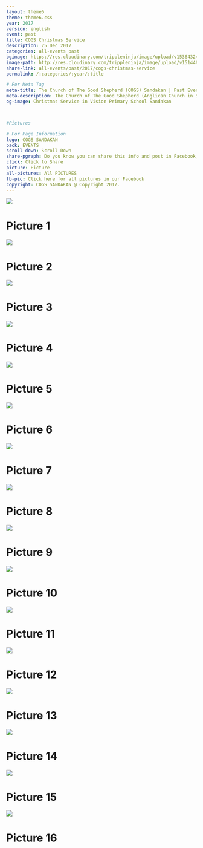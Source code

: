 ```yaml
---
layout: theme6
theme: theme6.css
year: 2017
version: english
event: past
title: COGS Christmas Service
description: 25 Dec 2017
categories: all-events past
bgimage: https://res.cloudinary.com/trippleninja/image/upload/v1536432419/Baptism%20Service/Sept2018/bs24.jpg
image-path: http://res.cloudinary.com/trippleninja/image/upload/v1514464675/Christmas%20Day%20Service%2017/christmas1.jpg
share-link: all-events/past/2017/cogs-christmas-service
permalink: /:categories/:year/:title

# For Meta Tag
meta-title: The Church of The Good Shepherd (COGS) Sandakan | Past Event - COGS Christmas Service 2017
meta-description: The Church of The Good Shepherd (Anglican Church in Sandakan) | Past Event - COGS Christmas Service(2017) was held in Vision Primary School Sandakan
og-image: Christmas Service in Vision Primary School Sandakan



#Pictures

# For Page Information
logo: COGS SANDAKAN
back: EVENTS
scroll-down: Scroll Down
share-pgraph: Do you know you can share this info and post in Facebook, Twitter, GooglePlus and even Whatsapp group? Just click below button and choose the right social media to share!
click: Click to Share
picture: Picture
all-pictures: All PICTURES
fb-pic: Click here for all pictures in our Facebook
copyright: COGS SANDAKAN @ Copyright 2017.
---
```


<div class="slide active"><img src="https://res.cloudinary.com/trippleninja/image/upload/v1536432370/Baptism%20Service/Sept2018/bs1.jpg">
    <div class="pic-container">
        <h1 class="slide-heading">
            Picture 1
        </h1>
    </div>
</div>
<div class="slide"><img src="https://res.cloudinary.com/trippleninja/image/upload/v1536432371/Baptism%20Service/Sept2018/bs2.jpg">
    <div class="pic-container">
        <h1 class="slide-heading">
            Picture 2
        </h1>
    </div>
</div>
<div class="slide"><img src="https://res.cloudinary.com/trippleninja/image/upload/v1536432374/Baptism%20Service/Sept2018/bs3.jpg">
    <div class="pic-container">
        <h1 class="slide-heading">
            Picture 3
        </h1>
    </div>
</div>
<div class="slide"><img src="https://res.cloudinary.com/trippleninja/image/upload/v1536432383/Baptism%20Service/Sept2018/bs4.jpg">
    <div class="pic-container">
        <h1 class="slide-heading">
            Picture 4
        </h1>
    </div>
</div>
<div class="slide"><img src="https://res.cloudinary.com/trippleninja/image/upload/v1536432395/Baptism%20Service/Sept2018/bs5.jpg">
    <div class="pic-container">
        <h1 class="slide-heading">
            Picture 5
        </h1>
    </div>
</div>
<div class="slide"><img src="https://res.cloudinary.com/trippleninja/image/upload/v1536432381/Baptism%20Service/Sept2018/bs6.jpg">
    <div class="pic-container">
        <h1 class="slide-heading">
            Picture 6
        </h1>
    </div>
</div>
<div class="slide"><img src="https://res.cloudinary.com/trippleninja/image/upload/v1536432395/Baptism%20Service/Sept2018/bs7.jpg">
    <div class="pic-container">
        <h1 class="slide-heading">
            Picture 7
        </h1>
    </div>
</div>
<div class="slide"><img src="https://res.cloudinary.com/trippleninja/image/upload/v1536432388/Baptism%20Service/Sept2018/bs8.jpg">
    <div class="pic-container">
        <h1 class="slide-heading">
            Picture 8
        </h1>
    </div>
</div>
<div class="slide"><img src="https://res.cloudinary.com/trippleninja/image/upload/v1536432394/Baptism%20Service/Sept2018/bs9.jpg">
    <div class="pic-container">
        <h1 class="slide-heading">
            Picture 9
        </h1>
    </div>
</div>
<div class="slide"><img src="https://res.cloudinary.com/trippleninja/image/upload/v1536432396/Baptism%20Service/Sept2018/bs10.jpg">
    <div class="pic-container">
        <h1 class="slide-heading">
            Picture 10
        </h1>
    </div>
</div>
<div class="slide"><img src="https://res.cloudinary.com/trippleninja/image/upload/v1536432395/Baptism%20Service/Sept2018/bs11.jpg">
    <div class="pic-container">
        <h1 class="slide-heading">
            Picture 11
        </h1>
    </div>
</div>
<div class="slide"><img src="https://res.cloudinary.com/trippleninja/image/upload/v1536432398/Baptism%20Service/Sept2018/bs12.jpg">
    <div class="pic-container">
        <h1 class="slide-heading">
            Picture 12
        </h1>
    </div>
</div>
<div class="slide"><img src="https://res.cloudinary.com/trippleninja/image/upload/v1536432406/Baptism%20Service/Sept2018/bs13.jpg">
    <div class="pic-container">
        <h1 class="slide-heading">
            Picture 13
        </h1>
    </div>
</div>
<div class="slide"><img src="https://res.cloudinary.com/trippleninja/image/upload/v1536432405/Baptism%20Service/Sept2018/bs14.jpg">
    <div class="pic-container">
        <h1 class="slide-heading">
            Picture 14
        </h1>
    </div>
</div>
<div class="slide"><img src="https://res.cloudinary.com/trippleninja/image/upload/v1536432407/Baptism%20Service/Sept2018/bs15.jpg">
    <div class="pic-container">
        <h1 class="slide-heading">
            Picture 15
        </h1>
    </div>
</div>
<div class="slide"><img src="https://res.cloudinary.com/trippleninja/image/upload/v1536432406/Baptism%20Service/Sept2018/bs16.jpg">
    <div class="pic-container">
        <h1 class="slide-heading">
            Picture 16
        </h1>
    </div>
</div>
